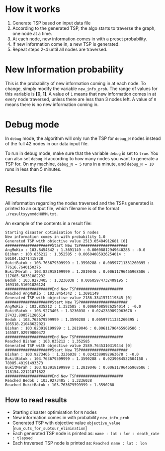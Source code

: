 # How it works
1. Generate TSP based on input data file
2. According to the generated TSP, the algo starts to traverse the graph, one node at a time.
3. At each node, new information comes in with a preset probability.
4. If new information come in, a new TSP is generated.
5. Repeat steps 2-4 until all nodes are traversed.

# New Information probability
This is the probability of new information coming in at each node. To change, simply modify the variable `new_info_prob`. The range of values for this variable is **[0, 1]**. A value of `1` means that new information comes in at every node traversed, unless there are less than 3 nodes left. A value of `0` means there is no new information coming in. 

# Debug mode
In `debug` mode, the algorithm will only run the TSP for `debug_N` nodes instead of the full 42 nodes in our data input file. 

To run in debug mode, make sure that the variable `debug` is set to `true`. You can also set `debug_N` according to how many nodes you want to generate a TSP for. On my machine, `debug_N = 5` runs in a minute, and `debug_N = 10` runs in less than 5 minutes.

# Results file
All information regarding the nodes traversed and the TSPs generated is printed to an output file, which filename is of the format `./resultsyymmddHHMM.txt`.

An example of the contents in a result file:
```
Starting disaster optimisation for 5 nodes
New information comes in with probability 1.0
Generated TSP with objective value 2513.05484912681 [0]
#####################Start New TSP#####################
AngMoKio : 103.8454342 : 1.3691149 : 0.00608812949640288 : -0.0
Bishan : 103.835212 : 1.352585 : 0.00604085926254014 : 50184.16271415728
BukitBatok : 103.763679599999 : 1.3590288 : 0.00597711331260395 : 77616.7640150376
BukitMerah : 103.823918199999 : 1.2819046 : 0.00611796465968586 : 117685.58331882232
Bedok : 103.9273405 : 1.3236038 : 0.00605974732409195 : 169310.51691026124
#####################End New TSP#####################
Reached AngMoKio : 103.8454342 : 1.3691149
Generated TSP with objective value 2186.3341571119345 [0]
#####################Start New TSP#####################
AngMoKio : 103.835212 : 1.352585 : 0.00604085926254014 : -0.0
BukitBatok : 103.9273405 : 1.3236038 : 0.0242389892963678 : 27432.808571286514
Bedok : 103.763679599999 : 1.3590288 : 0.00597711331260395 : 105518.21048622021
Bishan : 103.823918199999 : 1.2819046 : 0.00611796465968586 : 145587.02979000472
#####################End New TSP#####################
Reached Bishan : 103.835212 : 1.352585
Generated TSP with objective value 2589.7645310319444 [0]
#####################Start New TSP#####################
Bishan : 103.9273405 : 1.3236038 : 0.0242389892963678 : -0.0
BukitBatok : 103.763679599999 : 1.3590288 : 0.0239084532504158 : 78085.40191493373
BukitMerah : 103.823918199999 : 1.2819046 : 0.00611796465968586 : 118154.22121871822
#####################End New TSP#####################
Reached Bedok : 103.9273405 : 1.3236038
Reached BukitBatok : 103.763679599999 : 1.3590288
```

## How to read results
* Starting disaster optimisation for `N` nodes
* New information comes in with probability `new_info_prob`
* Generated TSP with objective value `objective_value` [`num_cuts_for_subtour_elimination`]
* Each generated TSP node is printed as: `name : lat : lon : death_rate : tlapsed`
* Each traversed TSP node is printed as: `Reached name : lat : lon`
